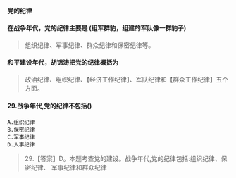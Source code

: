 #### 党的纪律
#### 在战争年代，党的纪律主要是   (组军群豹，组建的军队像一群豹子)
>   组织纪律、军事纪律、群众纪律和保密纪律等。

#### 和平建设年代，胡锦涛把党的纪律概括为
>   政治纪律、组织纪律、【经济工作纪律】、军队纪律和【群众工作纪律】五个方面。

#### 29.战争年代,党的纪律不包括()
    A.组织纪律
    B.保密纪律
    C.军事纪律
    D.人事纪律
>   29.【答案】D。本题考查党的建设。战争年代,党的纪律包括:组织纪律、保密纪律、
    军事纪律和群众纪律
    






















